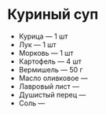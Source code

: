 # Куриный суп

* Курица — 1 шт
* Лук — 1 шт
* Морковь — 1 шт
* Картофель — 4 шт
* Вермишель — 50 г
* Масло оливковое —
* Лавровый лист —
* Душистый перец —
* Соль —
